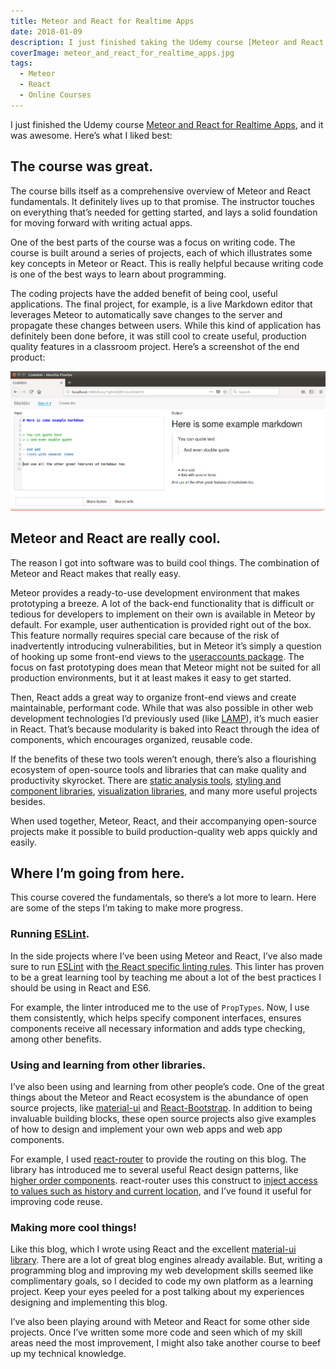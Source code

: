 ```yaml
---
title: Meteor and React for Realtime Apps
date: 2018-01-09
description: I just finished taking the Udemy course [Meteor and React for Realtime Apps](https://www.udemy.com/meteor-react-tutorial/learn/v4/overview) to beef up my web development skills. Here's what I learned and how I applied it.
coverImage: meteor_and_react_for_realtime_apps.jpg
tags:
  - Meteor
  - React
  - Online Courses
---
```


I just finished the Udemy course [Meteor and React for Realtime Apps](https://www.udemy.com/meteor-react-tutorial/learn/v4/overview), and it was awesome. Here’s what I liked best:

## The course was great.

The course bills itself as a comprehensive overview of Meteor and React fundamentals. It definitely lives up to that promise. The instructor touches on everything that’s needed for getting started, and lays a solid foundation for moving forward with writing actual apps.

One of the best parts of the course was a focus on writing code. The course is built around a series of projects, each of which illustrates some key concepts in Meteor or React. This is really helpful because writing code is one of the best ways to learn about programming.

The coding projects have the added benefit of being cool, useful applications. The final project, for example, is a live Markdown editor that leverages Meteor to automatically save changes to the server and propagate these changes between users. While this kind of application has definitely been done before, it was still cool to create useful, production quality features in a classroom project. Here’s a screenshot of the end product:

![Screenshot of Markdown editor](/images/blog_posts/markbin_editor_screenshot.png)

## Meteor and React are really cool.

The reason I got into software was to build cool things. The combination of Meteor and React makes that really easy.

Meteor provides a ready-to-use development environment that makes prototyping a breeze. A lot of the back-end functionality that is difficult or tedious for developers to implement on their own is available in Meteor by default. For example, user authentication is provided right out of the box. This feature normally requires special care because of the risk of inadvertently introducing vulnerabilities, but in Meteor it’s simply a question of hooking up some front-end views to the [useraccounts package](https://guide.meteor.com/accounts.html#useraccounts). The focus on fast prototyping does mean that Meteor might not be suited for all production environments, but it at least makes it easy to get started.

Then, React adds a great way to organize front-end views and create maintainable, performant code. While that was also possible in other web development technologies I’d previously used (like [LAMP](https://en.wikipedia.org/wiki/LAMP_(software_bundle))), it’s much easier in React. That’s because modularity is baked into React through the idea of components, which encourages organized, reusable code.

If the benefits of these two tools weren’t enough, there’s also a flourishing ecosystem of open-source tools and libraries that can make quality and productivity skyrocket. There are [static analysis tools](https://eslint.org/), [styling and component libraries](https://react-bootstrap.github.io/), [visualization libraries](https://github.com/uber/react-vis), and many more useful projects besides.

When used together, Meteor, React, and their accompanying open-source projects make it possible to build production-quality web apps quickly and easily.

## Where I’m going from here.

This course covered the fundamentals, so there’s a lot more to learn. Here are some of the steps I’m taking to make more progress.

### Running [ESLint](https://eslint.org/).

In the side projects where I’ve been using Meteor and React, I’ve also made sure to run [ESLint](https://eslint.org/) with [the React specific linting rules](https://github.com/yannickcr/eslint-plugin-react). This linter has proven to be a great learning tool by teaching me about a lot of the best practices I should be using in React and ES6.

For example, the linter introduced me to the use of `PropTypes`. Now, I use them consistently, which helps specify component interfaces, ensures components receive all necessary information and adds type checking, among other benefits.

### Using and learning from other libraries.

I’ve also been using and learning from other people’s code. One of the great things about the Meteor and React ecosystem is the abundance of open source projects, like [material-ui](https://material-ui-next.com/) and [React-Bootstrap](https://react-bootstrap.github.io/). In addition to being invaluable building blocks, these open source projects also give examples of how to design and implement your own web apps and web app components.

For example, I used [react-router](https://reacttraining.com/react-router/) to provide the routing on this blog. The library has introduced me to several useful React design patterns, like [higher order components](https://reactjs.org/docs/higher-order-components.html). react-router uses this construct to [inject access to values such as history and current location](https://github.com/ReactTraining/react-router/blob/master/packages/react-router/docs/api/withRouter.md), and I’ve found it useful for improving code reuse.

### Making more cool things!

Like this blog, which I wrote using React and the excellent [material-ui library](https://material-ui-next.com/). There are a lot of great blog engines already available. But, writing a programming blog and improving my web development skills seemed like complimentary goals, so I decided to code my own platform as a learning project. Keep your eyes peeled for a post talking about my experiences designing and implementing this blog.

I’ve also been playing around with Meteor and React for some other side projects. Once I’ve written some more code and seen which of my skill areas need the most improvement, I might also take another course to beef up my technical knowledge.
